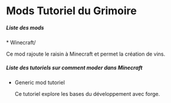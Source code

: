 <h1>Mods Tutoriel du Grimoire</h1>

<h5>Liste des mods</h4>
* Winecraft/ 
<br/><p>Ce mod rajoute le raisin à Minecraft et permet la création de vins.</p>


<h5>Liste des tutoriels sur comment moder dans Minecraft</h5>

* <a src="http://www.minecraftforge.net/wiki/Generic_Mod" target="__blank">Generic mod tutoriel</a>
<br/><p>Ce tutoriel explore les bases du développement avec forge.</p>
